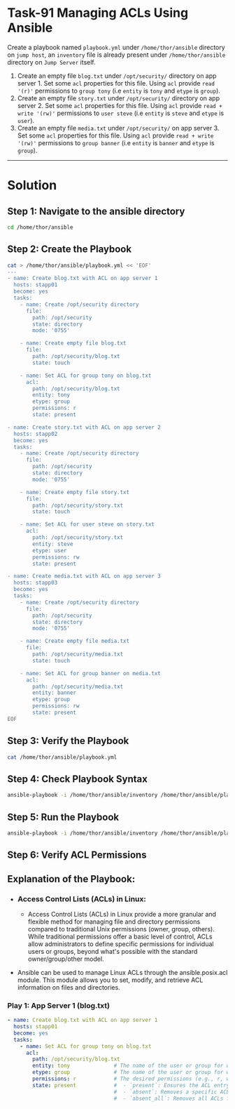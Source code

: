﻿# Task-91 Managing ACLs Using Ansible

Create a playbook named `playbook.yml` under `/home/thor/ansible` directory on `jump host`, an `inventory` file is already present under `/home/thor/ansible` directory on `Jump Server` itself.

1. Create an empty file `blog.txt` under `/opt/security/` directory on app server 1. Set some `acl` properties for this file. Using `acl` provide `read '(r)'` permissions to `group tony` (i.e `entity` is `tony` and `etype` is `group`).
2. Create an empty file `story.txt` under `/opt/security/` directory on app server 2. Set some `acl` properties for this file. Using `acl` provide `read + write '(rw)'` permissions to `user steve` (i.e `entity` is `steve` and `etype` is `user`).
3. Create an empty file `media.txt` under `/opt/security/` on app server 3. Set some `acl` properties for this file. Using `acl` provide `read + write '(rw)'` permissions to `group banner` (i.e `entity` is `banner` and `etype` is `group`).

---

# Solution

## Step 1: Navigate to the ansible directory

```bash
cd /home/thor/ansible
```

## Step 2: Create the Playbook

```bash
cat > /home/thor/ansible/playbook.yml << 'EOF'
---
- name: Create blog.txt with ACL on app server 1
  hosts: stapp01
  become: yes
  tasks:
    - name: Create /opt/security directory
      file:
        path: /opt/security
        state: directory
        mode: '0755'

    - name: Create empty file blog.txt
      file:
        path: /opt/security/blog.txt
        state: touch

    - name: Set ACL for group tony on blog.txt
      acl:
        path: /opt/security/blog.txt
        entity: tony
        etype: group
        permissions: r
        state: present

- name: Create story.txt with ACL on app server 2
  hosts: stapp02
  become: yes
  tasks:
    - name: Create /opt/security directory
      file:
        path: /opt/security
        state: directory
        mode: '0755'

    - name: Create empty file story.txt
      file:
        path: /opt/security/story.txt
        state: touch

    - name: Set ACL for user steve on story.txt
      acl:
        path: /opt/security/story.txt
        entity: steve
        etype: user
        permissions: rw
        state: present

- name: Create media.txt with ACL on app server 3
  hosts: stapp03
  become: yes
  tasks:
    - name: Create /opt/security directory
      file:
        path: /opt/security
        state: directory
        mode: '0755'

    - name: Create empty file media.txt
      file:
        path: /opt/security/media.txt
        state: touch

    - name: Set ACL for group banner on media.txt
      acl:
        path: /opt/security/media.txt
        entity: banner
        etype: group
        permissions: rw
        state: present
EOF
```

## Step 3: Verify the Playbook

```bash
cat /home/thor/ansible/playbook.yml
```

## Step 4: Check Playbook Syntax

```bash
ansible-playbook -i /home/thor/ansible/inventory /home/thor/ansible/playbook.yml --syntax-check
```

## Step 5: Run the Playbook

```bash
ansible-playbook -i /home/thor/ansible/inventory /home/thor/ansible/playbook.yml
```

## Step 6: Verify ACL Permissions



## Explanation of the Playbook:

- ### Access Control Lists (ACLs) in Linux:

  -  Access Control Lists (ACLs) in Linux provide a more granular and flexible method for managing file and directory permissions compared to traditional Unix permissions (owner, group, others). While traditional permissions offer a basic level of control, ACLs allow administrators to define specific permissions for individual users or groups, beyond what's possible with the standard owner/group/other model.

- Ansible can be used to manage Linux ACLs through the ansible.posix.acl module. This module allows you to set, modify, and retrieve ACL information on files and directories.



### Play 1: App Server 1 (blog.txt)
```yaml
- name: Create blog.txt with ACL on app server 1
  hosts: stapp01
  become: yes
  tasks:
    - name: Set ACL for group tony on blog.txt
      acl:
        path: /opt/security/blog.txt
        entity: tony              # The name of the user or group for which to set/remove permissions.
        etype: group              # The name of the user or group for which to set/remove permissions.
        permissions: r            # The desired permissions (e.g., r, w, x, or combinations like rw).
        state: present            #  - `present`: Ensures the ACL entry exists with the specified permissions.
                                  #  - `absent`: Removes a specific ACL entry.
                                  #  - `absent_all`: Removes all ACLs from the specified path.
```
